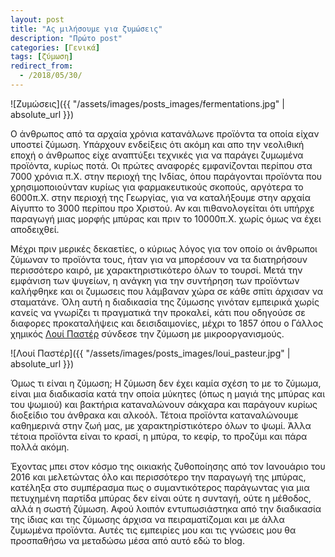 ```yaml
---
layout: post
title: "Ας μιλήσουμε για ζυμώσεις"
description: "Πρώτο post"
categories: [Γενικά]
tags: [ζύμωση]
redirect_from:
  - /2018/05/30/
---
```

![Ζυμώσεις]({{ "/assets/images/posts_images/fermentations.jpg" | absolute_url }})

Ο άνθρωπος από τα αρχαία χρόνια κατανάλωνε προϊόντα τα οποία είχαν υποστεί ζύμωση. 
Υπάρχουν ενδείξεις ότι ακόμη και απο την νεολιθική εποχή ο άνθρωπος είχε αναπτύξει τεχνικές για να παράγει ζυμωμένα προϊόντα, κυρίως ποτά. 
Οι πρώτες αναφορές εμφανίζονται περίπου στα 7000 χρόνια π.Χ. στην περιοχή της Ινδίας, όπου παράγονται προϊόντα που χρησιμοποιούνταν κυρίως για φαρμακευτικούς σκοπούς, 
αργότερα το 6000π.Χ. στην περιοχή της Γεωργίας, για να καταλήξουμε στην αρχαία Αίγυπτο το 3000 περίπου προ Χριστού. Αν και πιθανολογείται ότι υπήρχε παραγωγή μιας μορφής μπύρας και πριν το 10000π.Χ. χωρίς όμως να έχει αποδειχθεί.

Μέχρι πριν μερικές δεκαετίες, ο κύριως λόγος για τον οποίο οι άνθρωποι ζύμωναν το προϊόντα τους, ήταν για να μπορέσουν να τα διατηρήσουν περισσότερο καιρό, με χαρακτηριστικότερο όλων το τουρσί. Μετά την εμφάνιση των ψυγείων, η ανάγκη για την συντήρηση των προϊόντων καλήφθηκε και οι ζυμωσεις που λάμβαναν χώρα σε κάθε σπίτι άρχισαν να σταματάνε. 
Όλη αυτή η διαδικασία της ζύμωσης γινόταν εμπειρικά χωρίς κανείς να γνωρίζει τι πραγματικά την προκαλεί, κάτι που οδηγούσε σε διαφορες προκαταλήψεις και δεισιδαιμονίες, μέχρι το 1857 όπου ο Γάλλος χημικός [Λουί Παστέρ](https://el.wikipedia.org/wiki/%CE%9B%CE%BF%CF%85%CE%AF_%CE%A0%CE%B1%CF%83%CF%84%CE%AD%CF%81) σύνδεσε την ζύμωση με μικροοργανισμούς.   

![Λουί Παστέρ]({{ "/assets/images/posts_images/loui_pasteur.jpg" | absolute_url }})

Όμως τι είναι η ζύμωση; Η ζύμωση δεν έχει καμία σχέση το με το ζύμωμα, είναι μια διαδικασία κατά την οποία μύκητες (όπως η μαγιά της μπύρας 
και του ψωμιού) και βακτήρια καταναλώνουν σάκχαρα και παράγουν κυρίως διοξείδιο του άνθρακα και αλκοόλ. Τέτοια προϊόντα καταναλώνουμε καθημερινά στην ζωή μας, με χαρακτηρίστικότερο όλων το ψωμί. Άλλα τέτοια προϊόντα είναι το κρασί, η μπύρα, το κεφίρ, το προζύμι και πάρα πολλά ακόμη.

Έχοντας μπει στον κόσμο της οικιακής ζυθοποίησης από τον Ιανουάριο του 2016 και μελετώντας όλο και περισσότερο την παραγωγή της μπύρας, κατέληξα στο συμπέρασμα πως ο συμαντικότερος παράγωντας για μια πετυχημένη παρτίδα μπύρας δεν είναι ούτε η συνταγή, ούτε η μέθοδος, αλλά η σωστή ζύμωση. 
Αφού λοιπόν εντυπωσιάστηκα από την διαδικασία της ίδιας και της ζύμωσης άρχισα να πειραματίζομαι και με άλλα ζυμωμένα προϊόντα. Αυτές τις εμπειρίες μου και τις γνώσεις μου θα προσπαθήσω να μεταδώσω μέσα από αυτό εδώ το blog.
